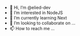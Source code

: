 - 👋 Hi, I’m @elied-dev
- 👀 I’m interested in NodeJS
- 🌱 I’m currently learning Next
- 💞️ I’m looking to collaborate on ...
- 📫 How to reach me ...

<!---
elied-dev/elied-dev is a ✨ special ✨ repository because its `README.md` (this file) appears on your GitHub profile.
You can click the Preview link to take a look at your changes.
--->
